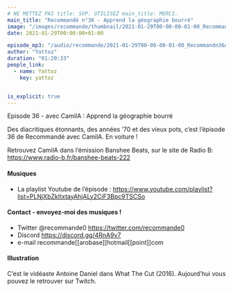 ```yaml
---
# NE METTEZ PAS title: SVP. UTILISEZ main_title: MERCI.
main_title: "Recommandé n°36 - Apprend la géographie bourré"
image: "/images/recommande/thumbnail/2021-01-29T00-00-00-01-00_Recommandn36Apprendlagographiebourr.jpg"
date: 2021-01-29T00:00:00+01:00

episode_mp3: "/audio/recommande/2021-01-29T00-00-00-01-00_Recommandn36Apprendlagographiebourr.mp3"
author: "Yattoz"
duration: "01:20:33"
people_link: 
  - name: Yattoz
    key: yattoz


is_explicit: true
---
```


<PodcastHeader/>

<!-- ECRIRE LA DESCRIPTION DE L'EPISODE SOUS CETTE LIGNE -->


 Episode 36 - avec CamilA : Apprend la géographie bourré 

<p>Des diacritiques étonnants, des années ‘70 et des vieux pots, c’est l’épisode 36 de Recommandé avec CamilA. En voiture !</p>

<p>Retrouvez CamilA dans l’émission Banshee Beats, sur le site de Radio B: <a href="https://www.radio-b.fr/banshee-beats-222" rel="nofollow">https://www.radio-b.fr/banshee-beats-222</a></p>

<h4>Musiques</h4>

<ul>
  <li>La playlist Youtube de l’épisode : <a href="https://www.youtube.com/playlist?list=PLNjXbZkItxtayAhjALy2CiF3Bpc9TSCSo" rel="nofollow">https://www.youtube.com/playlist?list=PLNjXbZkItxtayAhjALy2CiF3Bpc9TSCSo</a></li>
</ul>

<h4>Contact - envoyez-moi des musiques !</h4>

<ul>
  <li>Twitter @recommande0 <a href="https://twitter.com/recommande0" rel="nofollow">https://twitter.com/recommande0</a></li>
  <li>Discord <a href="https://discord.gg/4RnA9v7" rel="nofollow">https://discord.gg/4RnA9v7</a></li>
  <li>e-mail recommande[[arobase]]hotmail[[point]]com</li>
</ul>

<h4>Illustration</h4>

<p>C’est le vidéaste Antoine Daniel dans What The Cut (2016). Aujourd’hui vous pouvez le retrouver sur Twitch.</p>


